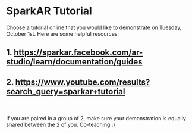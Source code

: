 # SparkAR Tutorial

Choose a tutorial online that you would like to demonstrate on Tuesday, October 1st. Here are some helpful resources:
## 1. https://sparkar.facebook.com/ar-studio/learn/documentation/guides
## 2. https://www.youtube.com/results?search_query=sparkar+tutorial
<br><br> 
If you are paired in a group of 2, make sure your demonstration is equally shared between the 2 of you. Co-teaching :) 

